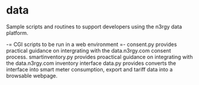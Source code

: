 # data
Sample scripts and routines to support developers using the n3rgy data platform.

-= CGI scripts to be run in a web environment =-
consent.py provides practical guidance on intergrating with the data.n3rgy.com consent process.
smartinventory.py provides proactical guidance on integrating with the data.n3rgy.com inventory interface
data.py provides converts the interface into smart meter consumption, export and tariff data into a browsable webpage.

